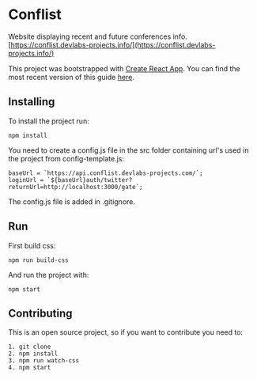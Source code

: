 # Conflist
Website displaying recent and future conferences info. [https://conflist.devlabs-projects.info/](https://conflist.devlabs-projects.info/)

This project was bootstrapped with [Create React App](https://github.com/facebookincubator/create-react-app).
You can find the most recent version of this guide [here](https://github.com/facebookincubator/create-react-app/blob/master/packages/react-scripts/template/README.md).


## Installing
To install the project run:

```
npm install
```

You need to create a config.js file in the src folder containing url's used in the project from config-template.js:

```
baseUrl = `https://api.conflist.devlabs-projects.com/`;
loginUrl = `${baseUrl}auth/twitter?returnUrl=http://localhost:3000/gate`;
```
The config.js file is added in .gitignore.

## Run

First build css:

```
npm run build-css
```

And run the project with:

```
npm start
```

## Contributing

This is an open source project, so if you want to contribute you need to:

```
1. git clone
2. npm install
3. npm run watch-css
4. npm start
```
